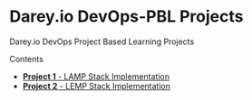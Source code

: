 # Darey.io DevOps-PBL Projects
Darey.io DevOps Project Based Learning Projects

Contents
- [**Project 1** - LAMP Stack Implementation](project1/project1.md)
- [**Project 2** - LEMP Stack Implementation](project2/project1.md)
